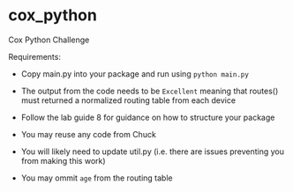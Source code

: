 # cox_python
Cox Python Challenge

Requirements:
* Copy main.py into your package and run using `python main.py`

* The output from the code needs to be `Excellent` meaning that routes() must returned a normalized routing table from each device

* Follow the lab guide 8 for guidance on how to structure your package

* You may reuse any code from Chuck

* You will likely need to update util.py (i.e. there are issues preventing you from making this work)

* You may ommit `age` from the routing table
